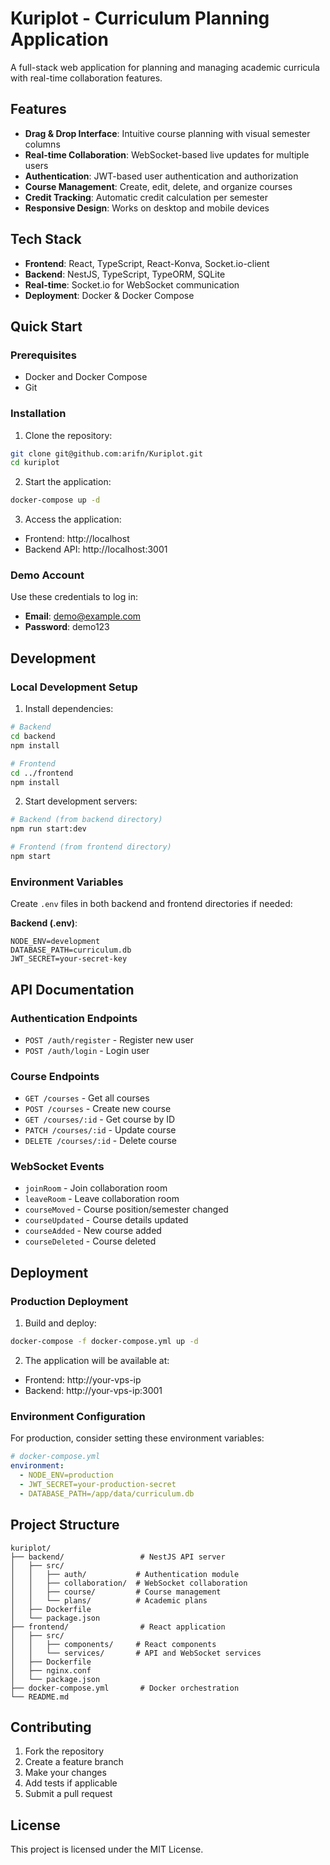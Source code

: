 # Kuriplot - Curriculum Planning Application

A full-stack web application for planning and managing academic curricula with real-time collaboration features.

## Features

- **Drag & Drop Interface**: Intuitive course planning with visual semester columns
- **Real-time Collaboration**: WebSocket-based live updates for multiple users
- **Authentication**: JWT-based user authentication and authorization
- **Course Management**: Create, edit, delete, and organize courses
- **Credit Tracking**: Automatic credit calculation per semester
- **Responsive Design**: Works on desktop and mobile devices

## Tech Stack

- **Frontend**: React, TypeScript, React-Konva, Socket.io-client
- **Backend**: NestJS, TypeScript, TypeORM, SQLite
- **Real-time**: Socket.io for WebSocket communication
- **Deployment**: Docker & Docker Compose

## Quick Start

### Prerequisites

- Docker and Docker Compose
- Git

### Installation

1. Clone the repository:
```bash
git clone git@github.com:arifn/Kuriplot.git
cd kuriplot
```

2. Start the application:
```bash
docker-compose up -d
```

3. Access the application:
- Frontend: http://localhost
- Backend API: http://localhost:3001

### Demo Account

Use these credentials to log in:
- **Email**: demo@example.com
- **Password**: demo123

## Development

### Local Development Setup

1. Install dependencies:
```bash
# Backend
cd backend
npm install

# Frontend
cd ../frontend
npm install
```

2. Start development servers:
```bash
# Backend (from backend directory)
npm run start:dev

# Frontend (from frontend directory)
npm start
```

### Environment Variables

Create `.env` files in both backend and frontend directories if needed:

**Backend (.env)**:
```
NODE_ENV=development
DATABASE_PATH=curriculum.db
JWT_SECRET=your-secret-key
```

## API Documentation

### Authentication Endpoints

- `POST /auth/register` - Register new user
- `POST /auth/login` - Login user

### Course Endpoints

- `GET /courses` - Get all courses
- `POST /courses` - Create new course
- `GET /courses/:id` - Get course by ID
- `PATCH /courses/:id` - Update course
- `DELETE /courses/:id` - Delete course

### WebSocket Events

- `joinRoom` - Join collaboration room
- `leaveRoom` - Leave collaboration room
- `courseMoved` - Course position/semester changed
- `courseUpdated` - Course details updated
- `courseAdded` - New course added
- `courseDeleted` - Course deleted

## Deployment

### Production Deployment

1. Build and deploy:
```bash
docker-compose -f docker-compose.yml up -d
```

2. The application will be available at:
- Frontend: http://your-vps-ip
- Backend: http://your-vps-ip:3001

### Environment Configuration

For production, consider setting these environment variables:

```yaml
# docker-compose.yml
environment:
  - NODE_ENV=production
  - JWT_SECRET=your-production-secret
  - DATABASE_PATH=/app/data/curriculum.db
```

## Project Structure

```
kuriplot/
├── backend/                 # NestJS API server
│   ├── src/
│   │   ├── auth/           # Authentication module
│   │   ├── collaboration/  # WebSocket collaboration
│   │   ├── course/         # Course management
│   │   └── plans/          # Academic plans
│   ├── Dockerfile
│   └── package.json
├── frontend/                # React application
│   ├── src/
│   │   ├── components/     # React components
│   │   └── services/       # API and WebSocket services
│   ├── Dockerfile
│   ├── nginx.conf
│   └── package.json
├── docker-compose.yml       # Docker orchestration
└── README.md
```

## Contributing

1. Fork the repository
2. Create a feature branch
3. Make your changes
4. Add tests if applicable
5. Submit a pull request

## License

This project is licensed under the MIT License.